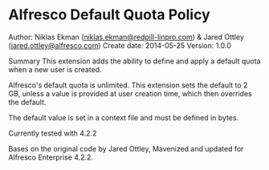 Alfresco Default Quota Policy
=============================

Author: Niklas Ekman (niklas.ekman@redpill-linpro.com) & Jared Ottley (jared.ottley@alfresco.com)
Create date: 2014-05-25
Version: 1.0.0

Summary
This extension adds the ability to define and apply a default quota when a new user is created.

Alfresco's default quota is unlimited. This extension sets the default to 2 GB, unless a value 
is provided at user creation time, which then overrides the default.

The default value is set in a context file and must be defined in bytes.

Currently tested with 4.2.2

Bases on the original code by Jared Ottley, Mavenized and updated for Alfresco Enterprise 4.2.2.